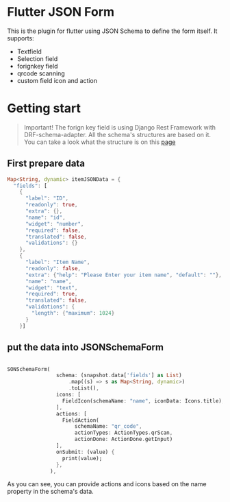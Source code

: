 # Flutter JSON Form

This is the plugin for flutter using JSON Schema to define the form itself.
It supports:

- Textfield
- Selection field
- forignkey field
- qrcode scanning
- custom field icon and action

# Getting start

> Important! The forign key field is using Django Rest Framework with DRF-schema-adapter. All the schema's structures are based on it. You can take a look what the structure is on this [page](https://drf-schema-adapter.readthedocs.io/en/latest/drf_auto_endpoint/metadata/)

## First prepare data

```dart
Map<String, dynamic> itemJSONData = {
  "fields": [
    {
      "label": "ID",
      "readonly": true,
      "extra": {},
      "name": "id",
      "widget": "number",
      "required": false,
      "translated": false,
      "validations": {}
    },
    {
      "label": "Item Name",
      "readonly": false,
      "extra": {"help": "Please Enter your item name", "default": ""},
      "name": "name",
      "widget": "text",
      "required": true,
      "translated": false,
      "validations": {
        "length": {"maximum": 1024}
      }
    }]
```

## put the data into JSONSchemaForm

```dart

SONSchemaForm(
                schema: (snapshot.data['fields'] as List)
                    .map((s) => s as Map<String, dynamic>)
                    .toList(),
                icons: [
                  FieldIcon(schemaName: "name", iconData: Icons.title),
                ],
                actions: [
                  FieldAction(
                      schemaName: "qr_code",
                      actionTypes: ActionTypes.qrScan,
                      actionDone: ActionDone.getInput)
                ],
                onSubmit: (value) {
                  print(value);
                },
              ),

```

As you can see, you can provide actions and icons based on the name property in the schema's data.
